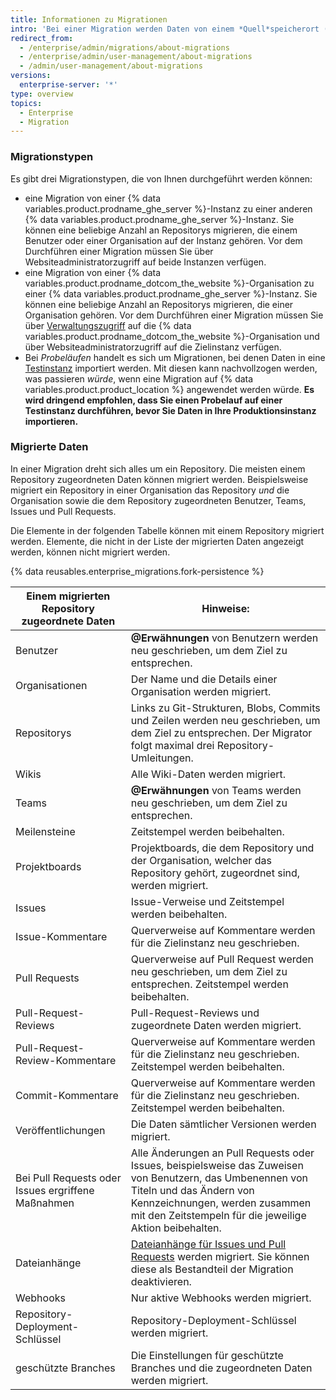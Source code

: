 ```yaml
---
title: Informationen zu Migrationen
intro: 'Bei einer Migration werden Daten von einem *Quell*speicherort (eine {% data variables.product.prodname_dotcom_the_website %}-Organisation oder eine {% data variables.product.prodname_ghe_server %}-Instanz) an eine {% data variables.product.prodname_ghe_server %}-*Ziel*instanz übertragen. Migrationen können verwendet werden, um Ihre Daten zu übertragen, wenn Sie Plattformen ändern oder Hardware auf Ihrer Instanz upgraden.'
redirect_from:
  - /enterprise/admin/migrations/about-migrations
  - /enterprise/admin/user-management/about-migrations
  - /admin/user-management/about-migrations
versions:
  enterprise-server: '*'
type: overview
topics:
  - Enterprise
  - Migration
---
```


### Migrationstypen

Es gibt drei Migrationstypen, die von Ihnen durchgeführt werden können:

- eine Migration von einer {% data variables.product.prodname_ghe_server %}-Instanz zu einer anderen {% data variables.product.prodname_ghe_server %}-Instanz. Sie können eine beliebige Anzahl an Repositorys migrieren, die einem Benutzer oder einer Organisation auf der Instanz gehören. Vor dem Durchführen einer Migration müssen Sie über Websiteadministratorzugriff auf beide Instanzen verfügen.
- eine Migration von einer {% data variables.product.prodname_dotcom_the_website %}-Organisation zu einer {% data variables.product.prodname_ghe_server %}-Instanz. Sie können eine beliebige Anzahl an Repositorys migrieren, die einer Organisation gehören. Vor dem Durchführen einer Migration müssen Sie über [Verwaltungszugriff](/enterprise/user/articles/permission-levels-for-an-organization/) auf die {% data variables.product.prodname_dotcom_the_website %}-Organisation und über Websiteadministratorzugriff auf die Zielinstanz verfügen.
- Bei *Probeläufen* handelt es sich um Migrationen, bei denen Daten in eine [Testinstanz](/enterprise/admin/guides/installation/setting-up-a-staging-instance/) importiert werden. Mit diesen kann nachvollzogen werden, was passieren *würde*, wenn eine Migration auf {% data variables.product.product_location %} angewendet werden würde. **Es wird dringend empfohlen, dass Sie einen Probelauf auf einer Testinstanz durchführen, bevor Sie Daten in Ihre Produktionsinstanz importieren.**

### Migrierte Daten

In einer Migration dreht sich alles um ein Repository. Die meisten einem Repository zugeordneten Daten können migriert werden. Beispielsweise migriert ein Repository in einer Organisation das Repository *und* die Organisation sowie die dem Repository zugeordneten Benutzer, Teams, Issues und Pull Requests.

Die Elemente in der folgenden Tabelle können mit einem Repository migriert werden. Elemente, die nicht in der Liste der migrierten Daten angezeigt werden, können nicht migriert werden.

{% data reusables.enterprise_migrations.fork-persistence %}

| Einem migrierten Repository zugeordnete Daten      | Hinweise:                                                                                                                                                                                                                         |
| -------------------------------------------------- | --------------------------------------------------------------------------------------------------------------------------------------------------------------------------------------------------------------------------------- |
| Benutzer                                           | **@Erwähnungen** von Benutzern werden neu geschrieben, um dem Ziel zu entsprechen.                                                                                                                                                |
| Organisationen                                     | Der Name und die Details einer Organisation werden migriert.                                                                                                                                                                      |
| Repositorys                                        | Links zu Git-Strukturen, Blobs, Commits und Zeilen werden neu geschrieben, um dem Ziel zu entsprechen. Der Migrator folgt maximal drei Repository-Umleitungen.                                                                    |
| Wikis                                              | Alle Wiki-Daten werden migriert.                                                                                                                                                                                                  |
| Teams                                              | **@Erwähnungen** von Teams werden neu geschrieben, um dem Ziel zu entsprechen.                                                                                                                                                    |
| Meilensteine                                       | Zeitstempel werden beibehalten.                                                                                                                                                                                                   |
| Projektboards                                      | Projektboards, die dem Repository und der Organisation, welcher das Repository gehört, zugeordnet sind, werden migriert.                                                                                                          |
| Issues                                             | Issue-Verweise und Zeitstempel werden beibehalten.                                                                                                                                                                                |
| Issue-Kommentare                                   | Querverweise auf Kommentare werden für die Zielinstanz neu geschrieben.                                                                                                                                                           |
| Pull Requests                                      | Querverweise auf Pull Request werden neu geschrieben, um dem Ziel zu entsprechen. Zeitstempel werden beibehalten.                                                                                                                 |
| Pull-Request-Reviews                               | Pull-Request-Reviews und zugeordnete Daten werden migriert.                                                                                                                                                                       |
| Pull-Request-Review-Kommentare                     | Querverweise auf Kommentare werden für die Zielinstanz neu geschrieben. Zeitstempel werden beibehalten.                                                                                                                           |
| Commit-Kommentare                                  | Querverweise auf Kommentare werden für die Zielinstanz neu geschrieben. Zeitstempel werden beibehalten.                                                                                                                           |
| Veröffentlichungen                                 | Die Daten sämtlicher Versionen werden migriert.                                                                                                                                                                                   |
| Bei Pull Requests oder Issues ergriffene Maßnahmen | Alle Änderungen an Pull Requests oder Issues, beispielsweise das Zuweisen von Benutzern, das Umbenennen von Titeln und das Ändern von Kennzeichnungen, werden zusammen mit den Zeitstempeln für die jeweilige Aktion beibehalten. |
| Dateianhänge                                       | [Dateianhänge für Issues und Pull Requests](/articles/file-attachments-on-issues-and-pull-requests) werden migriert. Sie können diese als Bestandteil der Migration deaktivieren.                                                 |
| Webhooks                                           | Nur aktive Webhooks werden migriert.                                                                                                                                                                                              |
| Repository-Deployment-Schlüssel                    | Repository-Deployment-Schlüssel werden migriert.                                                                                                                                                                                  |
| geschützte Branches                                | Die Einstellungen für geschützte Branches und die zugeordneten Daten werden migriert.                                                                                                                                             |
